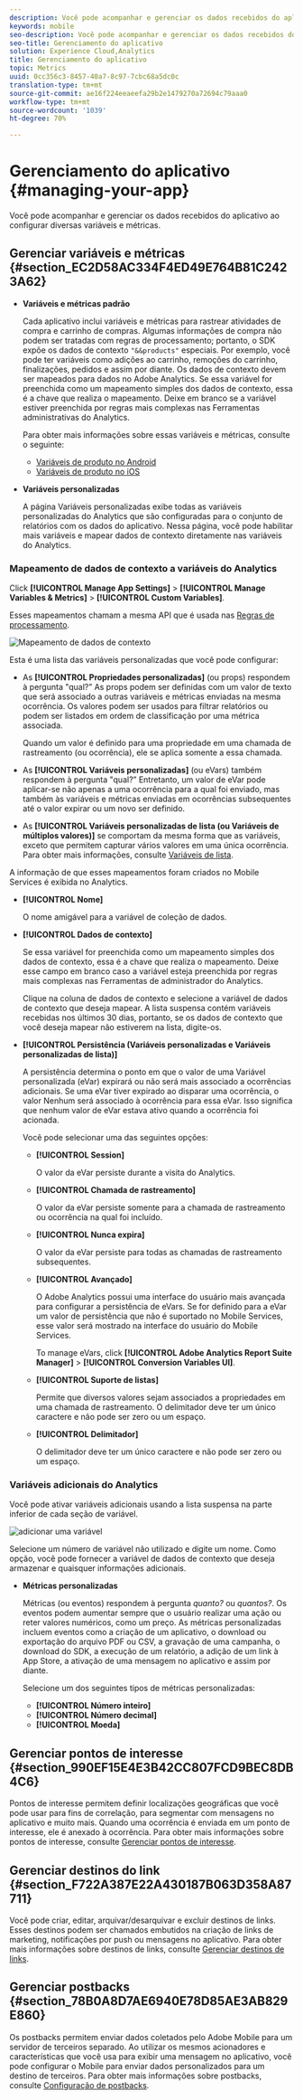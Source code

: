 ```yaml
---
description: Você pode acompanhar e gerenciar os dados recebidos do aplicativo ao configurar diversas variáveis e métricas.
keywords: mobile
seo-description: Você pode acompanhar e gerenciar os dados recebidos do aplicativo ao configurar diversas variáveis e métricas.
seo-title: Gerenciamento do aplicativo
solution: Experience Cloud,Analytics
title: Gerenciamento do aplicativo
topic: Metrics
uuid: 0cc356c3-8457-40a7-8c97-7cbc68a5dc0c
translation-type: tm+mt
source-git-commit: ae16f224eeaeefa29b2e1479270a72694c79aaa0
workflow-type: tm+mt
source-wordcount: '1039'
ht-degree: 70%

---
```



# Gerenciamento do aplicativo {#managing-your-app}

Você pode acompanhar e gerenciar os dados recebidos do aplicativo ao configurar diversas variáveis e métricas.

## Gerenciar variáveis e métricas  {#section_EC2D58AC334F4ED49E764B81C2423A62}

* **Variáveis e métricas padrão**

   Cada aplicativo inclui variáveis e métricas para rastrear atividades de compra e carrinho de compras. Algumas informações de compra não podem ser tratadas com regras de processamento; portanto, o SDK expõe os dados de contexto `"&&products"` especiais. Por exemplo, você pode ter variáveis como adições ao carrinho, remoções do carrinho, finalizações, pedidos e assim por diante. Os dados de contexto devem ser mapeados para dados no Adobe Analytics. Se essa variável for preenchida como um mapeamento simples dos dados de contexto, essa é a chave que realiza o mapeamento. Deixe em branco se a variável estiver preenchida por regras mais complexas nas Ferramentas administrativas do Analytics.

   Para obter mais informações sobre essas variáveis e métricas, consulte o seguinte:

   * [Variáveis de produto no Android](/help/android/analytics-main/products/products.md)
   * [Variáveis de produto no iOS](/help/ios/analytics-main/products/products.md)

* **Variáveis personalizadas**

   A página Variáveis personalizadas exibe todas as variáveis personalizadas do Analytics que são configuradas para o conjunto de relatórios com os dados do aplicativo. Nessa página, você pode habilitar mais variáveis e mapear dados de contexto diretamente nas variáveis do Analytics.

### Mapeamento de dados de contexto a variáveis do Analytics

Click **[!UICONTROL Manage App Settings]** > **[!UICONTROL Manage Variables &amp; Metrics]** > **[!UICONTROL Custom Variables]**.

Esses mapeamentos chamam a mesma API que é usada nas [Regras de processamento](https://docs.adobe.com/content/help/pt-BR/analytics/admin/admin-tools/processing-rules/processing-rules.html).

![Mapeamento de dados de contexto](assets/custom_data_content.png)

Esta é uma lista das variáveis personalizadas que você pode configurar:

* As **[!UICONTROL Propriedades personalizadas]** (ou props) respondem à pergunta &quot;qual?” As props podem ser definidas com um valor de texto que será associado a outras variáveis e métricas enviadas na mesma ocorrência. Os valores podem ser usados para filtrar relatórios ou podem ser listados em ordem de classificação por uma métrica associada.

   Quando um valor é definido para uma propriedade em uma chamada de rastreamento (ou ocorrência), ele se aplica somente a essa chamada.

* As **[!UICONTROL Variáveis personalizadas]** (ou eVars) também respondem à pergunta &quot;qual?” Entretanto, um valor de eVar pode aplicar-se não apenas a uma ocorrência para a qual foi enviado, mas também às variáveis e métricas enviadas em ocorrências subsequentes até o valor expirar ou um novo ser definido.
* As **[!UICONTROL Variáveis personalizadas de lista (ou Variáveis de múltiplos valores)]** se comportam da mesma forma que as variáveis, exceto que permitem capturar vários valores em uma única ocorrência. Para obter mais informações, consulte [Variáveis de lista](https://docs.adobe.com/content/help/pt-BR/analytics/implementation/javascript-implementation/variables-analytics-reporting/page-variables.html).

A informação de que esses mapeamentos foram criados no Mobile Services é exibida no Analytics.

* **[!UICONTROL Nome]**

   O nome amigável para a variável de coleção de dados.

* **[!UICONTROL Dados de contexto]**

   Se essa variável for preenchida como um mapeamento simples dos dados de contexto, essa é a chave que realiza o mapeamento. Deixe esse campo em branco caso a variável esteja preenchida por regras mais complexas nas Ferramentas de administrador do Analytics.

   Clique na coluna de dados de contexto e selecione a variável de dados de contexto que deseja mapear. A lista suspensa contém variáveis recebidas nos últimos 30 dias, portanto, se os dados de contexto que você deseja mapear não estiverem na lista, digite-os.

* **[!UICONTROL Persistência (Variáveis personalizadas e Variáveis personalizadas de lista)]**

   A persistência determina o ponto em que o valor de uma Variável personalizada (eVar) expirará ou não será mais associado a ocorrências adicionais. Se uma eVar tiver expirado ao disparar uma ocorrência, o valor Nenhum será associado à ocorrência para essa eVar. Isso significa que nenhum valor de eVar estava ativo quando a ocorrência foi acionada.

   Você pode selecionar uma das seguintes opções:

   * **[!UICONTROL Session]**

      O valor da eVar persiste durante a visita do Analytics.

   * **[!UICONTROL Chamada de rastreamento]**

      O valor da eVar persiste somente para a chamada de rastreamento ou ocorrência na qual foi incluído.

   * **[!UICONTROL Nunca expira]**

      O valor da eVar persiste para todas as chamadas de rastreamento subsequentes.
   * **[!UICONTROL Avançado]**

      O Adobe Analytics possui uma interface do usuário mais avançada para configurar a persistência de eVars. Se for definido para a eVar um valor de persistência que não é suportado no Mobile Services, esse valor será mostrado na interface do usuário do Mobile Services.

      To manage eVars, click **[!UICONTROL Adobe Analytics Report Suite Manager]** > **[!UICONTROL Conversion Variables UI]**.

   * **[!UICONTROL Suporte de listas]**

      Permite que diversos valores sejam associados a propriedades em uma chamada de rastreamento. O delimitador deve ter um único caractere e não pode ser zero ou um espaço.

   * **[!UICONTROL Delimitador]**

      O delimitador deve ter um único caractere e não pode ser zero ou um espaço.

### Variáveis adicionais do Analytics

Você pode ativar variáveis adicionais usando a lista suspensa na parte inferior de cada seção de variável.

![adicionar uma variável](assets/add_variable.png)

Selecione um número de variável não utilizado e digite um nome. Como opção, você pode fornecer a variável de dados de contexto que deseja armazenar e quaisquer informações adicionais.

* **Métricas personalizadas**

    Métricas (ou eventos) respondem à pergunta *quanto?* ou *quantos?*. Os eventos podem aumentar sempre que o usuário realizar uma ação ou reter valores numéricos, como um preço. As métricas personalizadas incluem eventos como a criação de um aplicativo, o download ou exportação do arquivo PDF ou CSV, a gravação de uma campanha, o download do SDK, a execução de um relatório, a adição de um link à App Store, a ativação de uma mensagem no aplicativo e assim por diante.

   Selecione um dos seguintes tipos de métricas personalizadas:

   * **[!UICONTROL Número inteiro]**
   * **[!UICONTROL Número decimal]**
   * **[!UICONTROL Moeda]**

## Gerenciar pontos de interesse {#section_990EF15E4E3B42CC807FCD9BEC8DB4C6}

Pontos de interesse permitem definir localizações geográficas que você pode usar para fins de correlação, para segmentar com mensagens no aplicativo e muito mais. Quando uma ocorrência é enviada em um ponto de interesse, ele é anexado à ocorrência. Para obter mais informações sobre pontos de interesse, consulte  [Gerenciar pontos de interesse](/help/using/location/t-manage-points.md).

## Gerenciar destinos do link {#section_F722A387E22A430187B063D358A87711}

Você pode criar, editar, arquivar/desarquivar e excluir destinos de links. Esses destinos podem ser chamados embutidos na criação de links de marketing, notificações por push ou mensagens no aplicativo. Para obter mais informações sobre destinos de links, consulte [Gerenciar destinos de links](/help/using/acquisition-main/c-manage-link-destinations/t-archive-unarchive-link-destinations.md).

## Gerenciar postbacks {#section_78B0A8D7AE6940E78D85AE3AB829E860}

Os postbacks permitem enviar dados coletados pelo Adobe Mobile para um servidor de terceiros separado. Ao utilizar os mesmos acionadores e características que você usa para exibir uma mensagem no aplicativo, você pode configurar o Mobile para enviar dados personalizados para um destino de terceiros. Para obter mais informações sobre postbacks, consulte  [Configuração de postbacks](/help/using/c-manage-app-settings/c-mob-confg-app/signals.md).
